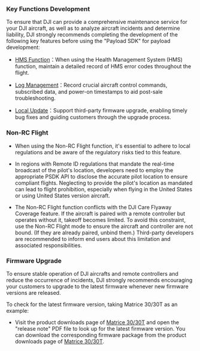 ### Key Functions Development

To ensure that DJI can provide a comprehensive maintenance service for your DJI aircraft, as well as to analyze aircraft incidents and determine liability, DJI strongly recommends completing the development of the following key features before using the "Payload SDK" for payload development:

* [HMS Function](https://developer.dji.com/doc/payload-sdk-tutorial/en/function-set/basic-function/hms-function.html)：When using the Health Management System (HMS) function, maintain a detailed record of HMS error codes throughout the flight.

* [Log Management](https://developer.dji.com/doc/payload-sdk-tutorial/en/function-set/basic-function/log-management.html)：Record crucial aircraft control commands, subscribed data, and power-on timestamps to aid post-sale troubleshooting.

* [Local Update](https://developer.dji.com/doc/payload-sdk-tutorial/en/function-set/advanced-function/local-update.html)：Support third-party firmware upgrade, enabling timely bug fixes and guiding customers through the upgrade process.

### Non-RC Flight

* When using the Non-RC Flight function, it's essential to adhere to local regulations and be aware of the regulatory risks tied to this feature.

* In regions with Remote ID regulations that mandate the real-time broadcast of the pilot's location, developers need to employ the appropriate PSDK API to disclose the accurate pilot location to ensure compliant flights. Neglecting to provide the pilot's location as mandated can lead to flight prohibition, especially when flying in the United States or using United States version aircraft.

* The Non-RC Flight function conflicts with the DJI Care Flyaway Coverage feature. If the aircraft is paired with a remote controller but operates without it, takeoff becomes limited. To avoid this constraint, use the Non-RC Flight mode to ensure the aircraft and controller are not bound. (If they are already paired, unbind them.) Third-party developers are recommended to inform end users about this limitation and associated responsibilities.

### Firmware Upgrade

To ensure stable operation of DJI aircrafts and remote controllers and reduce the occurrence of incidents, DJI strongly recommends encouraging your customers to upgrade to the latest firmware whenever new firmware versions are released.

To check for the latest firmware version, taking Matrice 30/30T as an example:

* Visit the product downloads page of [Matrice 30/30T](https://enterprise.dji.com/cn/matrice-30/downloads) and open the "release note" PDF file to look up for the latest firmware version. You can download the corresponding firmware package from the product downloads page of [Matrice 30/30T](https://enterprise.dji.com/cn/matrice-30/downloads).